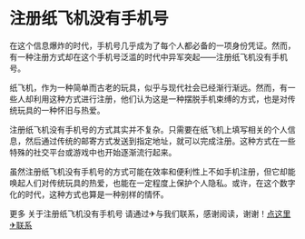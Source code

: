 # 注册纸飞机没有手机号

在这个信息爆炸的时代，手机号几乎成为了每个人都必备的一项身份凭证。然而，有一种注册方式却在这个手机号泛滥的时代中异军突起——注册纸飞机没有手机号。

纸飞机，作为一种简单而古老的玩具，似乎与现代社会已经渐行渐远。然而，有一些人却利用这种方式进行注册，他们认为这是一种摆脱手机束缚的方式，也是对传统玩具的一种怀旧与热爱。

注册纸飞机没有手机号的方式其实并不复杂。只需要在纸飞机上填写相关的个人信息，然后通过传统的邮寄方式发送到指定地址，就可以完成注册。这种方式在一些特殊的社交平台或游戏中也开始逐渐流行起来。

虽然注册纸飞机没有手机号的方式可能在效率和便利性上不如手机注册，但它却能唤起人们对传统玩具的热爱，也能在一定程度上保护个人隐私。或许，在这个数字化的时代，这种方式也算是一种别样的情怀。

更多 关于注册纸飞机没有手机号 请通过✈与我们联系，感谢阅读，谢谢！[点这里✈联系](https://sms.k02.cc)